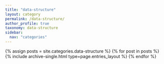 ```yaml
---
title: "data-structure"
layout: category
permalink: /data-structure/
author_profile: true
taxonomy: data-structure
sidebar:
  nav: "categories"
---
```


{% assign posts = site.categories.data-structure %}
{% for post in posts %} {% include archive-single.html type=page.entries_layout %} {% endfor %}